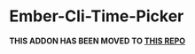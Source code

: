 # Ember-Cli-Time-Picker

**THIS ADDON HAS BEEN MOVED TO [THIS REPO](https://github.com/RyanNerd/ember-power-timepicker)**

